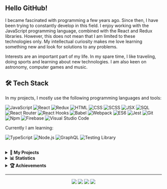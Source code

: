 ## Hello GitHub!

I became fascinated with programming a few years ago. Since then, I have been trying to constantly develop in this field. I enjoy working with the JavaScript programming language, combined with the React and Redux libraries. However, this does not mean that I am limited to these technologies only. My intellectual curiosity makes me love learning something new and look for solutions to any problems.

Interests are an important part of my life. In my spare time, I like traveling, doing sports and learning about new technologies. I am also keen on astronomy, computer games and music.

## 🛠️ Tech Stack

In my projects, I mostly use the following programming languages and tools:

<img src="https://img.shields.io/badge/JavaScript-424242?style=flat&logo=javascript&logoColor=f0db4f" alt="JavaScript"></a>
<img src="https://img.shields.io/badge/React-424242?style=flat&logo=react&logoColor=61dbfb" alt="React"></a>
<img src="https://img.shields.io/badge/Redux-424242?style=flat&logo=redux&logoColor=764abc" alt="Redux"></a>
<img src="https://img.shields.io/badge/HTML-424242?style=flat&logo=html5&logoColor=f06529" alt="HTML"></a>
<img src="https://img.shields.io/badge/CSS-424242?style=flat&logo=css3&logoColor=2965f1" alt="CSS"></a>
<img src="https://img.shields.io/badge/SCSS-424242?style=flat&logo=scss3&logoColor=cd6799" alt="SCSS"></a>
<img src="https://img.shields.io/badge/JSX-424242?style=flat&logo=jsx&logoColor=cd6799" alt="JSX"></a>
<img src="https://img.shields.io/badge/SQL-424242?style=flat&logo=sql&logoColor=cd6799" alt="SQL"></a>
<img src="https://img.shields.io/badge/React%20Router-424242?style=flat&logo=react%20router3&logoColor=cd6799" alt="React Router"></a>
<img src="https://img.shields.io/badge/React%20Hooks-424242?style=flat&logo=react%20hooks&logoColor=cd6799" alt="React Hooks"></a>
<img src="https://img.shields.io/badge/Babel-424242?style=flat&logo=babel&logoColor=f9dc3e" alt="Babel"></a>
<img src="https://img.shields.io/badge/Webpack-424242?style=flat&logo=webpack&logoColor=8dd6f9" alt="Webpack"></a>
<img src="https://img.shields.io/badge/ES6-424242?style=flat&logo=es6&logoColor=cd6799" alt="ES6"></a>
<img src="https://img.shields.io/badge/Jest-424242?style=flat&logo=jest&logoColor=99424f" alt="Jest"></a>
<img src="https://img.shields.io/badge/Git-424242?style=flat&logo=git&logoColor=f1502f" alt="Git"></a>
<img src="https://img.shields.io/badge/Npm-424242?style=flat&logo=npm&logoColor=cc3534" alt="Npm"></a>
<img src="https://img.shields.io/badge/Firebase-424242?style=flat&logo=firebase&logoColor=ffa000" alt="Firebase"></a>
<img src="https://img.shields.io/badge/Visual%20Studio%20Code-424242?style=flat&logo=visual%20studio%20code&logoColor=0078d7" alt="Visual Studio Code"></a>

Currently I am learning:

<img src="https://img.shields.io/badge/TypeScript-424242?style=flat&logo=typescript&logoColor=007acc" alt="TypeScript"></a>
<img src="https://img.shields.io/badge/Node.js-424242?style=flat&logo=node.js&logoColor=3c873a" alt="Node.js"></a>
<img src="https://img.shields.io/badge/GraphQL-424242?style=flat&logo=graphql&logoColor=e535ab" alt="GraphQL"></a>
<img src="https://img.shields.io/badge/Testing%20Library-424242?style=flat&logo=testinglibrary&logoColor=f5403f" alt="Testing Library"></a>

<br/>

<details>
  <summary><b>💼 My Projects</b></summary>
  <br/>
  
  <a href="https://github.com/lszymanski7/boilerplate-js"><b>Boilerplate JavaScript</b></a>
  - Description: <i>Boilerplate for creating projects in JavaScript. It contains the basic configuration of webpack and babel.</i>
  - Technologies: <i>JavaScript, HTML, SCSS, Babel, Webpack, Npm</i>
  - Version: <i>1.0.0</i>

  <a href="https://github.com/lszymanski7/boilerplate-react"><b>Boilerplate React</b></a>
  - Description: <i>Boilerplate for creating JavaScript projects based on the React library. Includes basic Webpack and Babel configuration. It also allows to use Redux and React Router.</i>
  - Technologies: <i>JavaScript, React, Redux, React Router, HTML, SCSS, Babel, Webpack, Npm</i>
  - Version: <i>1.0.0</i>

  <a href="https://github.com/lszymanski7/currency-exchange-app"><b>Currency Exchange App</b></a>
  - Description: <i>An application that allows you to check the current exchange rates of the most popular currencies, such as USD, EUR, GBP and CHF. It also has a built-in currency converter.</i>
  - Technologies: <i>JavaScript, React, Redux, React Router, HTML, SCSS, Babel, Webpack, Npm</i>
  - Version: <i>1.0.0</i>

  <a href="https://github.com/lszymanski7/fruity-app"><b>Fruity App</b></a>
  - Description: <i>An app for fruit lovers who can't decide what fruit they would like to eat. One click will help you make that tough decision!</i>
  - Technologies: <i>JavaScript, React, Redux, React Router, HTML, SCSS, Babel, Webpack, Npm</i>
  - Version: <i>1.0.0</i>
</details>

<details>
  <summary><b>📊 Statistics</b></summary>
  <br/>
  
  <a href="https://github.com/lszymanski7"><img src="https://github-readme-stats.vercel.app/api?username=lszymanski7&theme=default&show_icons=true&custom_title=Activity&include_all_commits=true" alt="GitHub Stats Card"></a>
  <br/>
  <a href="https://github.com/lszymanski7"><img src="https://github-readme-stats.vercel.app/api/top-langs/?username=lszymanski7&theme=default&custom_title=Most%20Used%20Languages&card_width=495&langs_count=3" alt="GitHub Most Used Languages Card"></a>
</details>

<details>
  <summary><b>🏆 Achievements</b></summary>
  <br/>
  
  <a href="https://github.com/lszymanski7"><img src="https://github-profile-trophy.vercel.app/?username=lszymanski7&theme=flat&margin-w=10&no-bg=false" alt="GitHub Profile Trophy Card"></a>
</details>

---

<p align="center">
  <a href="https://stackoverflow.com/users/18706083"><img src="https://img.shields.io/badge/Stack%20Overflow-f58025?style=flat&logo=stackoverflow&logoColor=white"></a>
  <a href="https://gitlab.com/lszymanski7"><img src="https://img.shields.io/badge/GitLab-424242?style=flat&logo=gitlab"></a>
  <a href="https://www.linkedin.com/in/lszymanski7"><img src="https://img.shields.io/badge/LinkedIn-0a66c2?style=flat&logo=linkedin"></a>
  <a href="https://twitter.com/lszymanski7_"><img src="https://img.shields.io/twitter/follow/lszymanski7_?label=Twitter&style=social"></a>
</p>